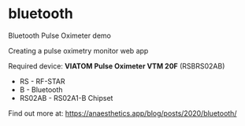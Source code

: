 ﻿# bluetooth

Bluetooth Pulse Oximeter demo

Creating a pulse oximetry monitor web app

Required device: **VIATOM Pulse Oximeter VTM 20F** (RSBRS02AB)
* RS - RF-STAR
* B - Bluetooth
* RS02AB - RS02A1-B Chipset

Find out more at:
https://anaesthetics.app/blog/posts/2020/bluetooth/
